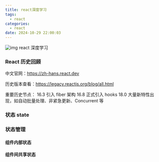```yaml
---
title: react深度学习
tags:
  - react
categories:
  - react
date: 2024-10-29 22:00:03
---
```


![img](https://w.wallhaven.cc/full/jx/wallhaven-jxgd25.jpg)
react 深度学习

<!-- more -->

### React 历史回顾

中文官网：https://zh-hans.react.dev

历史版本查看：https://legacy.reactjs.org/blog/all.html

重要历史节点：
16.3 引入 fiber 架构
16.8 正式引入 hooks
18.0 大量新特性出现，如自动批量处理、非紧急更新、Concurrent 等

### 状态 state

### 状态管理

#### 组件内部状态

#### 组件间共享状态
